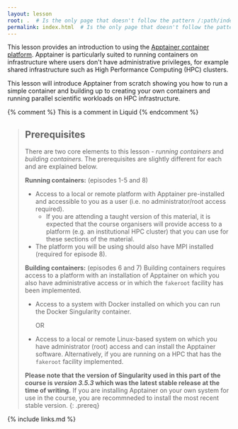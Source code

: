 ```yaml
---
layout: lesson
root: .  # Is the only page that doesn't follow the pattern /:path/index.html
permalink: index.html  # Is the only page that doesn't follow the pattern /:path/index.html
---
```


This lesson provides an introduction to using the [Apptainer container platform](https://apptainer.org). Apptainer is particularly suited to running containers on infrastructure where users don't have administrative privileges, for example shared infrastructure such as High Performance Computing (HPC) clusters. 

This lesson will introduce Apptainer from scratch showing you how to run a simple container and building up to creating your own containers and running parallel scientific workloads on HPC infrastructure.

<!-- this is an html comment -->

{% comment %} This is a comment in Liquid {% endcomment %}

> ## Prerequisites
> There are two core elements to this lesson - _running containers_ and _building containers_. The prerequisites are slightly different for each and are explained below.
>
> **Running containers:** (episodes 1-5 and 8)
> - Access to a local or remote platform with Apptainer pre-installed and accessible to you as a user (i.e. no administrator/root access required).
>   - If you are attending a taught version of this material, it is expected that the course organisers will provide access to a platform (e.g. an institutional HPC cluster) that you can use for these sections of the material.
> - The platform you will be using should also have MPI installed (required for episode 8).
>
> **Building containers:** (episodes 6 and 7)
> Building containers requires access to a platform with an installation of Apptainer on which you also have administrative access or in which the `fakeroot` facility has been implemented. 
> 
> - Access to a system with Docker installed on which you can run the Docker Singularity  container.
>
>      OR
>
> - Access to a local or remote Linux-based system on which you have administrator (root) access and can install the Apptainer software.  Alternatively, if you are running on a HPC that has the `fakeroot` facility implemented.
>
> **Please note that the version of Singularity used in this part of the course is _version 3.5.3_ which was the latest stable release at the time of writing.** If you are installing Apptainer on your own system for use in the course, you are recommneded to install the most recent stable version.
{: .prereq}

{% include links.md %}
